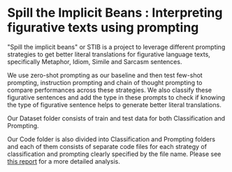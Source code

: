# Spill the Implicit Beans : Interpreting figurative texts using prompting

"Spill the implicit beans" or STIB is a project to leverage different prompting strategies to get better literal translations for figurative language texts, specifically Metaphor, Idiom, Simile and Sarcasm sentences.

We use zero-shot prompting as our baseline and then test few-shot prompting, instruction prompting and chain of thought prompting to compare performances across these strategies. We also classify these figurative sentences and add the type in these prompts to check if knowing the type of figurative sentence helps to generate better literal translations.

Our Dataset folder consists of train and test data for both Classification and Prompting.

Our Code folder is also divided into Classification and Prompting folders and each of them consists of separate code files for each strategy of classification and prompting clearly specified by the file name. Please see [this report](https://drive.google.com/file/d/1HPDcTsoQWwl3CrgUD6COQzNCWvbb7_Hn/view?usp=sharing) for a more detailed analysis.

